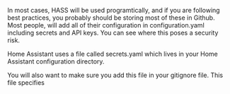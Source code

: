 In most cases, HASS will be used programtically, and if you are following best practices, you probably
should be storing most of these in Github.  Most people, will add all of their configuration in
configuration.yaml including secrets and API keys.  You can see where this poses a security risk.

Home Assistant uses a file called secrets.yaml which lives in your Home Assistant configuration directory.

You will also want to make sure you add this file in your gitignore file.  This file specifies 
